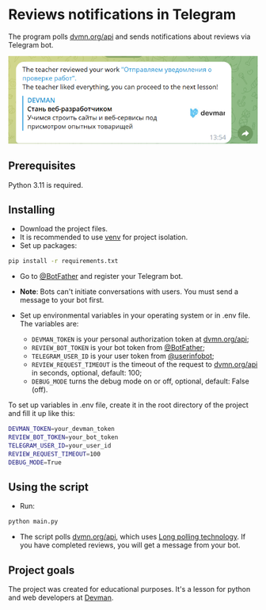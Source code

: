 # Reviews notifications in Telegram

The program polls [dvmn.org/api](https://dvmn.org/api/docs/) and sends notifications about reviews via Telegram bot.

![message image](./screenshots/message.png)

## Prerequisites

Python 3.11 is required.

## Installing

- Download the project files.
- It is recommended to use [venv](https://docs.python.org/3/library/venv.html?highlight=venv#module-venv) for project isolation.
- Set up packages:

```bash
pip install -r requirements.txt
```

- Go to [@BotFather](https://t.me/BotFather) and register your Telegram bot.

- **Note**: Bots can't initiate conversations with users. You must send a message to your bot first.

- Set up environmental variables in your operating system or in .env file. The variables are:
  - `DEVMAN_TOKEN` is your personal authorization token at [dvmn.org/api](https://dvmn.org/api/docs/);
  - `REVIEW_BOT_TOKEN` is your bot token from [@BotFather](https://t.me/BotFather);
  - `TELEGRAM_USER_ID` is your user token from [@userinfobot](https://telegram.me/userinfobot);
  - `REVIEW_REQUEST_TIMEOUT` is the timeout of the request to [dvmn.org/api](https://dvmn.org/api/docs/) in seconds, optional, default: 100;
  - `DEBUG_MODE` turns the debug mode on or off, optional, default: False (off).

To set up variables in .env file, create it in the root directory of the project and fill it up like this:

```bash
DEVMAN_TOKEN=your_devman_token
REVIEW_BOT_TOKEN=your_bot_token
TELEGRAM_USER_ID=your_user_id
REVIEW_REQUEST_TIMEOUT=100
DEBUG_MODE=True
```

## Using the script

- Run:

```bash
python main.py
```

- The script polls [dvmn.org/api](https://dvmn.org/api/docs/), which uses [Long polling technology](https://dvmn.org/encyclopedia/about-chatbots/long-polling/). If you have completed reviews, you will get a message from your bot.

## Project goals

The project was created for educational purposes.
It's a lesson for python and web developers at [Devman](https://dvmn.org/).
